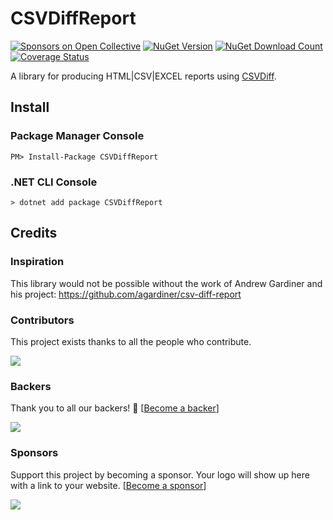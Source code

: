 # CSVDiffReport

[![Sponsors on Open Collective](https://opencollective.com/csvdiff/sponsors/badge.svg)](#sponsors)
<a href="https://www.nuget.org/packages/CSVDiffReport"><img src="https://img.shields.io/nuget/v/CSVDiffReport.svg" alt="NuGet Version" /></a>
<a href="https://www.nuget.org/packages/CSVDiffReport"><img src="https://img.shields.io/nuget/dt/CSVDiffReport.svg" alt="NuGet Download Count" /></a>
[![Coverage Status](https://coveralls.io/repos/github/WillemOpperman/csv-diff-report-dotnet/badge.svg?branch=main)](https://coveralls.io/github/WillemOpperman/csv-diff-report-dotnet?branch=main)

A library for producing HTML|CSV|EXCEL reports using <a href="https://github.com/WillemOpperman/csv-diff-dotnet">CSVDiff</a>.

## Install

### Package Manager Console

```
PM> Install-Package CSVDiffReport
```

### .NET CLI Console

```
> dotnet add package CSVDiffReport
```


## Credits

### Inspiration

This library would not be possible without the work of Andrew Gardiner and his project:
https://github.com/agardiner/csv-diff-report

### Contributors

This project exists thanks to all the people who contribute.

<a href="https://github.com/WillemOpperman/csv-diff-report-dotnet/graphs/contributors"><img src="https://opencollective.com/csvdiff/contributors.svg?width=890&button=false" /></a>

### Backers

Thank you to all our backers! 🙏 [[Become a backer](https://opencollective.com/csvdiff#backer)]

<a href="https://opencollective.com/csvdiff#backers" target="_blank"><img src="https://opencollective.com/csvdiff/backers.svg?width=890"></a>

### Sponsors

Support this project by becoming a sponsor. Your logo will show up here with a link to your website. [[Become a sponsor](https://opencollective.com/csvdiff#sponsor)]

<a href="https://opencollective.com/csvdiff/sponsor/0/website" target="_blank"><img src="https://opencollective.com/csvdiff/sponsor/0/avatar.svg"></a>